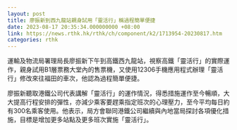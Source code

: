 ```yaml
---
layout: post
title: 廖振新到西九龍站親身試用「靈活行」稱過程簡單便捷
date: 2023-08-17 20:35:34.000000000 +08:00
link: https://news.rthk.hk/rthk/ch/component/k2/1713954-20230817.htm
categories: rthk
---
```


運輸及物流局署理局長廖振新下午到高鐵西九龍站，視察高鐵「靈活行」的實際運作，親身試用B1層票務大堂內的售票機，又使用12306手機應用程式辦理「靈活行」修改來往福田的車次，他認為過程簡單便捷。

廖振新聽取港鐵公司代表講解「靈活行」的運作情況，得悉措施運作至今暢順，大大提高行程安排的彈性，亦減少乘客要趕乘指定班次的心理壓力，至今平均每日約有300名乘客使用。他表示，局方會聯同港鐵公司繼續與內地當局探討各項優化措施，目標是增加更多站點及更多班次實施「靈活行」。
